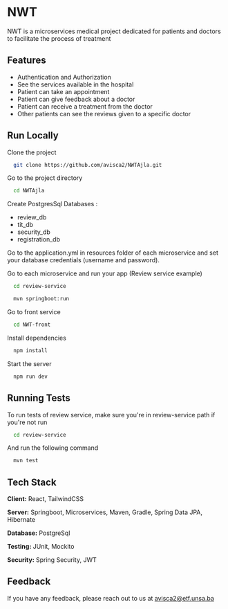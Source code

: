 
# NWT

NWT is a microservices medical project dedicated for patients and doctors to facilitate the process of treatment

## Features

- Authentication and Authorization
- See the services available in the hospital
- Patient can take an appointment
- Patient can give feedback about a doctor
- Patient can receive a treatment from the doctor
- Other patients can see the reviews given to a specific doctor

## Run Locally

Clone the project

```bash
  git clone https://github.com/avisca2/NWTAjla.git
```

Go to the project directory

```bash
  cd NWTAjla
```
Create PostgresSql Databases : 

- review_db
- tit_db
- security_db
- registration_db

Go to the application.yml in resources folder of each microservice and set your database credentials (username and password).


Go to each microservice and run your app (Review service example)

```bash
  cd review-service
```

```bash
  mvn springboot:run
```

Go to front service

```bash
  cd NWT-front
```

Install dependencies

```bash
  npm install
```

Start the server

```bash
  npm run dev
```


## Running Tests

To run tests of review service, make sure you're in review-service path if you're not run

```bash
  cd review-service
```
And run the following command 

```bash
  mvn test
```

## Tech Stack

**Client:** React, TailwindCSS

**Server:** Springboot, Microservices, Maven, Gradle, Spring Data JPA, Hibernate

**Database:** PostgreSql

**Testing:** JUnit, Mockito

**Security:** Spring Security, JWT

## Feedback

If you have any feedback, please reach out to us at avisca2@etf.unsa.ba
